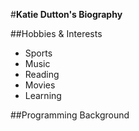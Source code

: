 #**Katie Dutton's Biography**

##Hobbies & Interests
  * Sports
  * Music
  * Reading
  * Movies
  * Learning

##Programming Background